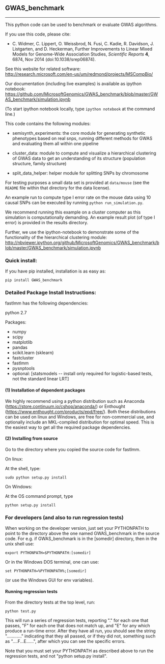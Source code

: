 ## GWAS_benchmark
-------------------------------------

This python code can be used to benchmark or evaluate GWAS algorithms.
  
If you use this code, please cite:

* C. Widmer, C. Lippert, O. Weissbrod, N. Fusi, C. Kadie, R. Davidson, J. Listgarten, and D. Heckerman, Further Improvements to Linear Mixed Models for Genome-Wide Association Studies, _Scientific Reports_ **4**, 6874, Nov 2014 (doi:10.1038/srep06874).

See this website for related software:  
http://research.microsoft.com/en-us/um/redmond/projects/MSCompBio/

Our documentation (including live examples) is available as ipython notebook:
https://github.com/MicrosoftGenomics/GWAS_benchmark/blob/master/GWAS_benchmark/simulation.ipynb

(To start ipython notebook locally, type `ipython notebook` at the command line.)

This code contains the following modules:

* semisynth_experiments: the core module for generating synthetic phenotypes based on real snps, running different methods for GWAS and evaluating them all within one pipeline

* cluster_data: module to compute and visualize a hierarchical clustering of GWAS data to get an understanding of its structure (population structure, family structure)

* split_data_helper: helper module for splitting SNPs by chromosome

For testing purposes a small data set is provided at `data/mouse` (see the `README` file within that directory for the data license).

An example run to compute type I error rate on the mouse data using 10 causal SNPs can be executed by running `python run_simulation.py`.

We recommend running this example on a cluster computer as this simulation is computationally demanding. An example result plot (of type I error) is provided in the results directory.

Further, we use the ipython-notebook to demonstrate some of the functionality of the hierarchical clustering module: 
http://nbviewer.ipython.org/github/MicrosoftGenomics/GWAS_benchmark/blob/master/GWAS_benchmark/simulation.ipynb

### Quick install:


If you have pip installed, installation is as easy as:

```
pip install GWAS_benchmark
```


### Detailed Package Install Instructions:


fastlmm has the following dependencies:

python 2.7

Packages:

* numpy
* scipy
* matplotlib
* pandas
* scikit.learn (sklearn)
* fastcluster
* fastlmm
* pysnptools
* optional: [statsmodels -- install only required for logistic-based tests, not the standard linear LRT]


#### (1) Installation of dependent packages

We highly recommend using a python distribution such as 
Anaconda (https://store.continuum.io/cshop/anaconda/) 
or Enthought (https://www.enthought.com/products/epd/free/).
Both these distributions can be used on linux and Windows, are free 
for non-commercial use, and optionally include an MKL-compiled distribution
for optimal speed. This is the easiest way to get all the required package
dependencies.


#### (2) Installing from source

Go to the directory where you copied the source code for fastlmm.

On linux:

At the shell, type: 
```
sudo python setup.py install
```

On Windows:

At the OS command prompt, type 
```
python setup.py install
```


### For developers (and also to run regression tests)

When working on the developer version, just set your PYTHONPATH to point to the directory
above the one named GWAS_benchmark in the source code. For e.g. if GWAS_benchmark is 
in the [somedir] directory, then in the unix shell use:
```
export PYTHONPATH=$PYTHONPATH:[somedir]
```
Or in the Windows DOS terminal, one can use: 
```
set PYTHONPATH=%PYTHONPATH%;[somedir]
```
(or use the Windows GUI for env variables).

#### Running regression tests

From the directory tests at the top level, run:
```
python test.py
```
This will run a
series of regression tests, reporting "." for each one that passes, "F" for each
one that does not match up, and "E" for any which produce a run-time error. After
they have all run, you should see the string "............" indicating that they 
all passed, or if they did not, something such as "....F...E......", after which
you can see the specific errors.

Note that you must set your PYTHONPATH as described above to run the 
regression tests, and not "python setup.py install".
